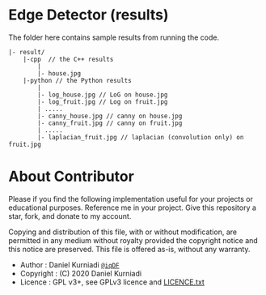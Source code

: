 # Edge Detector (results)

The folder here contains sample results from running the code.

```
|- result/
    |-cpp  // the C++ results
        |
        |- house.jpg 
    |-python // the Python results
        |
        |- log_house.jpg // LoG on house.jpg
        |- log_fruit.jpg // Log on fruit.jpg
        | .....
        |- canny_house.jpg // canny on house.jpg
        |- canny_fruit.jpg // canny on fruit.jpg
        | .....
        |- laplacian_fruit.jpg // laplacian (convolution only) on fruit.jpg 
```


# About Contributor

Please if you find the following implementation useful for your projects or educational purposes. Reference me in your project. Give this repository a star, fork, and donate to my account.

Copying and distribution of this file, with or without modification, are permitted in any medium without royalty provided the copyright notice and this notice are preserved. This file is offered as-is, without any warranty.

* Author    : Daniel Kurniadi [`@iqDF`](https://github.com/iqDF)
* Copyright : (C) 2020 Daniel Kurniadi
* Licence   : GPL v3+, see GPLv3 licence and [LICENCE.txt](LICENCE.txt)

